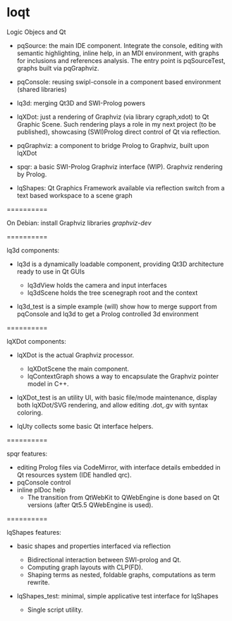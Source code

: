 loqt
====

Logic Objecs and Qt

+ pqSource: the main IDE component.
  Integrate the console, editing with semantic highlighting, inline help,
  in an MDI environment, with graphs for inclusions and references analysis.
  The entry point is pqSourceTest, graphs built via pqGraphviz.

+ pqConsole: reusing swipl-console in a component based environment (shared libraries)

+ lq3d: merging Qt3D and SWI-Prolog powers

+ lqXDot: just a rendering of Graphviz (via library cgraph,xdot) to Qt Graphic Scene.
  Such rendering plays a role in my next project (to be published), showcasing (SWI)Prolog direct control of Qt via reflection.

+ pqGraphviz: a component to bridge Prolog to Graphviz, built upon lqXDot

+ spqr: a basic SWI-Prolog Graphviz interface (WIP).
  Graphviz rendering by Prolog.

+ lqShapes: Qt Graphics Framework available via reflection
  switch from a text based workspace to a scene graph

==========

On Debian: install Graphviz libraries *graphviz-dev*

==========

lq3d components:

+ lq3d is a dynamically loadable component, providing Qt3D architecture ready to use in Qt GUIs
  + lq3dView holds the camera and input interfaces
  + lq3dScene holds the tree scenegraph root and the context

+ lq3d_test is a simple example
  (will) show how to merge support from pqConsole and lq3d to get a Prolog controlled 3d environment

==========

lqXDot components:

+ lqXDot is the actual Graphviz processor.
  + lqXDotScene the main component.
  + lqContextGraph shows a way to encapsulate the Graphviz pointer model in C++.

+ lqXDot_test is an utility UI,
  with basic file/mode maintenance,
  display both lqXDot/SVG rendering,
  and allow editing .dot,.gv with syntax coloring.

+ lqUty collects some basic Qt interface helpers.

==========

spqr features:

+ editing Prolog files via CodeMirror, with interface details embedded in Qt resources system (IDE handled qrc).
+ pqConsole control
+ inline plDoc help
  + The transition from QtWebKit to QWebEngine is done based on Qt versions (after Qt5.5 QWebEngine is used).

==========

lqShapes features:

+ basic shapes and properties interfaced via reflection
  + Bidirectional interaction between SWI-prolog and Qt.
  + Computing graph layouts with CLP(FD).
  + Shaping terms as nested, foldable graphs, computations as term rewrite.

+ lqShapes_test: minimal, simple applicative test interface for lqShapes
  + Single script utility.

